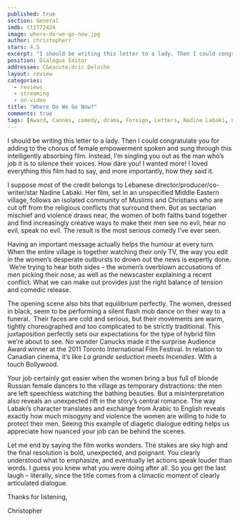 ```yaml
---
published: true
section: General
imdb: tt1772424
image: where-do-we-go-now.jpg
author: christopherr 
stars: 4.5
excerpt: "I should be writing this letter to a lady. Then I could congratulate you for adding to the chorus of female empowerment spoken and sung through this intelligently absorbing film."
position: Dialogue Editor 
addressee: C&eacute;dric Deloche
layout: review
categories:
  - reviews
  - streaming
  - on-video
title: "Where Do We Go Now?"
comments: true
tags: [Award, Cannes, comedy, drama, Foreign, Letters, Nadine Labaki, netflix.ca, TIFF]
---
```

<p>I should be writing this letter to a lady. Then I could congratulate you for adding to the chorus of female empowerment spoken and sung through this intelligently absorbing film. Instead, I&rsquo;m singling you out as the man who&rsquo;s job it is to silence their voices. How dare you! I wanted more! I loved everything this film had to say, and more importantly, how they said it.</p>
<p>I suppose most of the credit belongs to Lebanese director/producer/co-writer/star Nadine Labaki. Her film, set in an unspecified Middle Eastern village, follows an isolated community of Muslims and Christians who are cut off from the religious conflicts that surround them. But as sectarian mischief and violence draws near, the women of both faiths band together and find increasingly creative ways to make their men see no evil, hear no evil, speak no evil. The result is the most serious comedy I&rsquo;ve ever seen.</p>
<p>Having an important message actually helps the humour at every turn. When the entire village is together watching their only TV, the way you edit in the women&rsquo;s desperate outbursts to drown out the news is expertly done. &nbsp;We&rsquo;re trying to hear both sides &ndash; the women&rsquo;s overblown accusations of men picking their nose, as well as the newscaster explaining a recent conflict. What we can make out provides just the right balance of tension and comedic release.</p>
<p>The opening scene also hits that equilibrium perfectly. The women, dressed in black, seem to be performing a silent flash mob dance on their way to a funeral.&nbsp; Their faces are cold and serious, but their movements are warm, tightly choreographed and too complicated to be strictly traditional. This juxtaposition perfectly sets our expectations for the type of hybrid film we&rsquo;re about to see. No wonder Canucks made it the surprise Audience Award winner at the 2011 Toronto International Film Festival. In relation to Canadian cinema, it&rsquo;s like <em>La grande seduction </em>meets <em>Incendies</em>. With a touch Bollywood.</p>
<p>Your job certainly got easier when the women bring a bus full of blonde Russian female dancers to the village as temporary distractions: the men are left speechless watching the bathing beauties. But a misinterpretation also reveals an unexpected rift in the story&rsquo;s central romance. The way Labaki&rsquo;s character translates and exchange from Arabic to English reveals exactly how much misogyny and violence the women are willing to hide to protect their men. Seeing this example of diagetic dialogue editing helps us appreciate how nuanced your job can be behind the scenes.</p>
<p>Let me end by saying the film works wonders. The stakes are sky high and the final resolution is bold, unexpected, and poignant. You clearly understood what to emphasize, and eventually let actions speak louder than words. I guess you knew what you were doing after all. So you get the last laugh &ndash; literally, since the title comes from a climactic moment of clearly articulated dialogue.</p>
<p>Thanks for listening,</p>
<p>Christopher</p>
